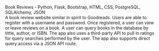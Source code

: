 Book Reviews - Python, Flask, Bootstrap, HTML, CSS, PostgreSQL, SQLAlchemy, JSON  
A book review website similar in spirit to Goodreads. Users are able to register with a username and password. Once registered, a user can view or leave reviews on a book. A user can query books in the database by tittle, author, or ISBN. The app also uses a third-party API to pull in ratings for query searches performed by the user. The app also supports direct query access via a JSON API route.  



